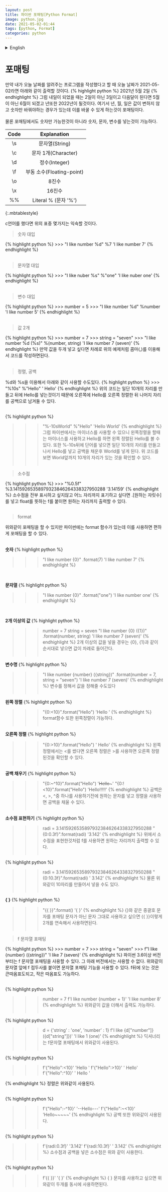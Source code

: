 ```yaml
---
layout: post
title: 파이썬 포매팅[Python Format]
image: python.jpg
date: 2021-05-02-01:44
tags: [python, Format]
categories: python
---
```


<details>
<summary>English</summary>
<div markdown="1">



-----------------------------------------------------------------------------------------------
-----------------------------------------------------------------------------------------------
</div>
</details>

포매팅
=====

만약 내가 오늘 날짜를 알려주는 프로그램을 작성했다고 할 때 오늘 날짜가 2021-05-02라면 아래와 같이 출력할 것이다.
{% highlight python %}
2021년 5월 2일
{% endhighlight %}
그럼 내일이 되었을 때는 2일이 아닌 3일이고 다음달이 된다면 5월이 아닌 6월이 되겠고 년또한 2022년이 될것이다. 여기서 년, 월, 일은 값이 변하지 않고 숫자만 바꿔야하는 경우가 있는데 이를 바꿀 수 있게 하는것이 포매팅이다.<br>
<br>
물론 포매팅에서도 숫자만 가능한것이 아니라 숫자, 문자, 변수를 넣는것이 가능하다.


|Code|Explanation|
|:---:|:---:|
|\s|문자열(String)|
|\c|문자 1개(Character)|
|\d|정수(Integer)|
|\f|부동 소수(Floating-point)|
|\o|8진수|
|\x|16진수|
|%%|Literal % (문자 '%')|
{:.mbtablestyle}


c언어를 했다면 위의 표중 몇가지는 익숙할 것이다.

<Blockquote>숫자 대입</Blockquote>
{% highlight python %}
>>> "I like number %d" %7
'I like number 7'
{% endhighlight %}
<br><br>

<Blockquote>문자열 대입</Blockquote>
{% highlight python %}
>>> "I like nuber %s" %"one"
'I like nuber one'
{% endhighlight %}
<br><br>

<Blockquote>변수 대입</Blockquote>
{% highlight python %}
>>> number = 5
>>> "I like number %d" %number
'I like number 5'
{% endhighlight %}
<br><br>

<Blockquote>값 2개</Blockquote>
{% highlight python %}
>>> number = 7
>>> string = "seven"
>>> "I like number %d (%s)" %(number, string)
'I like number 7 (seven)'
{% endhighlight %}
만약 값을 두개 넣고 싶다면 차례로 위의 예제처럼 콤마(,)를 이용해서 코드를 작성하면된다.<br><br>

<Blockquote>정렬, 공백</Blockquote>
%d와 %s을 이용해서 아래와 같이 사용할 수도있다.
{% highlight python %}
>>> "%10s" %"Hello"
'     Hello'
{% endhighlight %}
위의 코드는 일단 10개의 자리를 만들고 뒤에 Hello를 넣는것이기 때문에 오른쪽에 Hello를 오른쪽 정렬한 뒤 나머지 자리를 공백으로 남겨둘 수 있다.<br><br>

{% highlight python %}
>>> "%-10sWorld" %"Hello"
'Hello     World'
{% endhighlight %}
그럼 파이썬에서는 마이너스를 사용할 수 있으니 왼쪽정렬을 할때는 마이너스를 사용하고 Hello를 하면 왼쪽 정렬된 Hello를 볼 수 있다. 또한 %-10s뒤에 단어를 넣으면 일단 10개의 자리를 만들고나서 Hello를 넣고 공백을 채운후 World를 넣게 된다. 위 코드를 보면 World앞까지 10개의 자리가 있는 것을 확인할 수 있다.<br><br>

<Blockquote>소수점</Blockquote>
{% highlight python %}
>>> "%0.5f" %3.14159265358979323846264338327950288
'3.14159'
{% endhighlight %}
소수점을 전부 표시하고 싶지않고 어느 자리까지 표기하고 싶다면 .[원하는 자릿수]를 넣고 float를 뜻하는 f를 붙이면 원하는 자리까지 출력할 수 있다.<br><br>

<Blockquote>format</Blockquote>
위와같이 포매팅을 할 수 있지만 파이썬에는 format 함수가 있는데 이를 사용하면 편하게 포매팅을 할 수 있다.<br>
<br>

**숫자**
{% highlight python %}
>>> "I like number {0}" .format(7)
'I like number 7'
{% endhighlight %}
<br>

**문자열**
{% highlight python %}
>>> "I like number {0}" .format("one")
'I like number one'
{% endhighlight %}
<br>

**2개 이상의 값**
{% highlight python %}
>>> number = 7
>>> string = seven
>>> "I like number {0} ({1})" .format(number, string)
'I like number 7 (seven)'
{% endhighlight %}
2개 이상의 값을 넣을 경우는 {0}, {1}과 같이 순서대로 넣으면 값이 차례로 들어간다.<br><br>

**변수명**
{% highlight python %}
>>> "I like number {number} ({string})" .format(number = 7, string = "seven")
'I like number 7 (seven)'
{% endhighlight %}
변수를 정해서 값을 정해줄 수도있다<br><br>

**왼쪽 정렬**
{% highlight python %}
>>> "{0:<10}".format("Hello")
'Hello     '
{% endhighlight %}
format함수 또한 왼쪽정렬이 가능하다.<br><br>

**오른쪽 정렬**
{% highlight python %}
>>> "{0:>10}".format("Hello")
'     Hello'
{% endhighlight %}
왼쪽정렬에서는 <를 썼다면 오른쪽 정렬은 >를 사용하면 오른쪽 정렬된것을 확인할 수 있다.<br><br>

**공백 채우기**
{% highlight python %}
>>> "{0:~^10}".format("Hello")
'~~Hello~~~'
>>> "{0:!<10}".format("Hello")
'Hello!!!!!'
{% endhighlight %}
공백은 <, >, ^중 하나를 사용하기전에 원하는 문자를 넣고 정렬을 사용하면 공백을 채울 수 있다.<br><br>

**소수점 표현하기**
{% highlight python %}
>>> radi = 3.14159265358979323846264338327950288
>>> "{0:0.3f}".format(radi)
'3.142'
{% endhighlight %}
위에서 소수점을 표현한것처럼 f를 사용하면 원하는 자리까지 출력할 수 있다.<br><br>

{% highlight python %}
>>> radi = 3.14159265358979323846264338327950288
>>> "{0:10.3f}".format(radi)
'     3.142'
{% endhighlight %}
물론 위와같이 10자리를 만들어서 넣을 수도 있다.<br><br>

**{ }**
{% highlight python %}
>>> "{{  }}".format()
'{  }'
{% endhighlight %}
{}와 같은 중괄호 문자를 포매팅 문자가 아닌 문자 그대로 사용하고 싶으면 {{ }}이렇게 2개를 연속해서 사용하면된다.<br><br>

<Blockquote>f 문자열 포매팅</Blockquote>
{% highlight python %}
>>> number = 7
>>> string = "seven"
>>> f"I like {number} ({string})"
'I like 7 (seven)'
{% endhighlight %}
파이썬 3.6이상 버전부터는 f 문자열 포매팅을 사용할 수 있다. 그 아래 버전에서는 사용할 수 없다. 위와같이 문자열 앞에 f 접두사를 붙이면 문자열 포매팅 기능을 사용할 수 있다. f뒤에 오는 것은 큰따옴표도되고, 작은 따옴표도 가능하다.<br><br>

{% highlight python %}
>>> number = 7
>>> f'I like number {number + 1}'
'I like number 8'
{% endhighlight %}
위와같이 값을 더해서 출력도 가능하다.<br><br>

{% highlight python %}
>>> d = {'string' : 'one', 'number' : 1}
>>> f'I like {d["number"]} ({d["string"]})'
'I like 1 (one)'
{% endhighlight %}
딕셔너리는 f문자열 포매팅에서 위와같이 사용된다.<br><br>

{% highlight python %}
>>> f'{"Hello":<10}'
'Hello     '
>>> f'{"Hello":>10}'
'     Hello'
>>> f'{"Hello":^10}'
'  Hello   '
>>> 
{% endhighlight %}
정렬은 위와같이 사용된다.<br><br>

{% highlight python %}
>>> f'{"Hello":-^10}'
'--Hello---'
>>> f'{"Hello":~<10}'
'Hello~~~~~'
{% endhighlight %}
공백 또한 위와같이 사용된다.<br><br>

{% highlight python %}
>>> f'{radi:0.3f}'
'3.142'
>>> f'{radi:10.3f}'
'     3.142'
{% endhighlight %}
소수점과 공백을 넣은 소수점은 위와 같이 사용한다.<br><br>

{% highlight python %}
>>> f'{{  }}'
'{  }'
{% endhighlight %}
{ } 문자를 사용하고 싶으면 위와같이 두개를 동시에 사용하면된다.